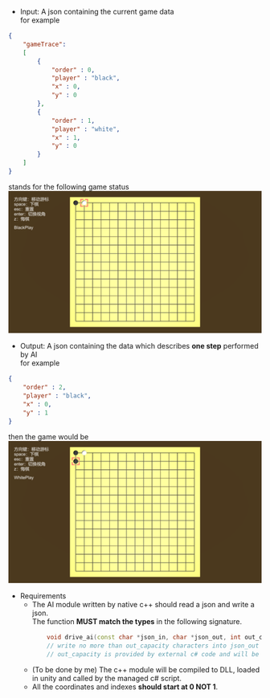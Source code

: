- Input: A json containing the current game data  
for example
```json
{
    "gameTrace": 
    [
        {
            "order" : 0,
            "player" : "black",
            "x" : 0,
            "y" : 0
        },
        {
            "order" : 1,
            "player" : "white",
            "x" : 1,
            "y" : 0
        }
    ]
}
```
stands for the following game status  
![](./pictures/Snipaste_2018-05-22_10-19-51.png)  

- Output: A json containing the data which describes **one step** performed by AI  
for example
```json
{
    "order" : 2,
    "player" : "black",
    "x" : 0,
    "y" : 1   
}
```
then the game would be  
![](./pictures/Snipaste_2018-05-22_10-29-52.png)  

- Requirements  
    - The AI module written by native c++ should read a json and write a json.  
        The function **MUST match the types** in the following signature.
        ```c++
            void drive_ai(const char *json_in, char *json_out, int out_capacity);
            // write no more than out_capacity characters into json_out
            // out_capacity is provided by external c# code and will be 100
        ```
    - (To be done by me) The c++ module will be compiled to DLL, loaded in unity and called by the managed c# script.
    - All the coordinates and indexes **should start at 0 NOT 1**.
